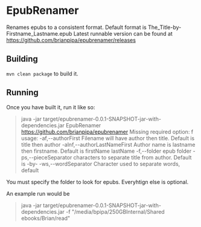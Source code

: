 # EpubRenamer
Renames epubs to a consistent format.
Default format is The_Title-by-Firstname_Lastname.epub
Latest runnable version can be found at https://github.com/brianpipa/epubrenamer/releases

## Building
`mvn clean package` to build it.

## Running
Once you have built it, run it like so:  
>java -jar target/epubrenamer-0.0.1-SNAPSHOT-jar-with-dependencies.jar
	EpubRenamer https://github.com/brianpipa/epubrenamer
	Missing required option: f
	usage:
	 -af,--authorFirst             Filename will have author then title.
	                               Default is title then author
	 -alnf,--authorLastNameFirst   Author name is lastname then firstname.
	                               Default is firstName lastName
	 -f,--folder <arg>             epub folder
	 -ps,--pieceSeparator <arg>    characters to separate title from author.
	                               Default is -by-
	 -ws,--wordSeparator <arg>     Character used to separate words, default
    
You must specify the folder to look for epubs. Everyhtign else is optional.

An example run would be
>java -jar target/epubrenamer-0.0.1-SNAPSHOT-jar-with-dependencies.jar -f "/media/bpipa/250GBInternal/Shared ebooks/Brian/read"
